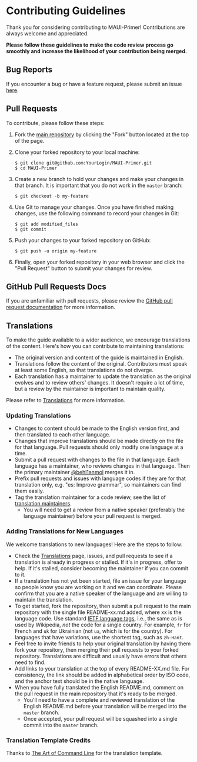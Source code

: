 # Contributing Guidelines

Thank you for considering contributing to MAUI-Primer! Contributions are always welcome and appreciated.

**Please follow these guidelines to make the code review process go smoothly and increase the likelihood of your contribution being merged.**

## Bug Reports

If you encounter a bug or have a feature request, please submit an issue [here](https://github.com/behl1anmol/MAUI-Primer/issues).

## Pull Requests

To contribute, please follow these steps:

1. Fork the [main repository](https://github.com/behl1anmol/MAUI-Primer) by clicking the "Fork" button located at the top of the page.

2. Clone your forked repository to your local machine:

    ```
    $ git clone git@github.com:YourLogin/MAUI-Primer.git
    $ cd MAUI-Primer
    ```

3. Create a new branch to hold your changes and make your changes in that branch. It is important that you do not work in the `master` branch:

    ```
    $ git checkout -b my-feature
    ```

4. Use Git to manage your changes. Once you have finished making changes, use the following command to record your changes in Git:

    ```
    $ git add modified_files
    $ git commit
    ```

5. Push your changes to your forked repository on GitHub:

    ```
    $ git push -u origin my-feature
    ```

6. Finally, open your forked repository in your web browser and click the "Pull Request" button to submit your changes for review.

## GitHub Pull Requests Docs

If you are unfamiliar with pull requests, please review the [GitHub pull request documentation](https://help.github.com/articles/using-pull-requests/) for more information.

## Translations

To make the guide available to a wider audience, we encourage translations of the content. Here's how you can contribute to maintaining translations:

- The original version and content of the guide is maintained in English.
- Translations follow the content of the original. Contributors must speak at least some English, so that translations do not diverge.
- Each translation has a maintainer to update the translation as the original evolves and to review others' changes. It doesn't require a lot of time, but a review by the maintainer is important to maintain quality.

Please refer to [Translations](TRANSLATIONS.md) for more information.

### Updating Translations

- Changes to content should be made to the English version first, and then translated to each other language.
- Changes that improve translations should be made directly on the file for that language. Pull requests should only modify one language at a time.
- Submit a pull request with changes to the file in that language. Each language has a maintainer, who reviews changes in that language. Then the primary maintainer [@behl1anmol](https://github.com/behl1anmol) merges it in.
- Prefix pull requests and issues with language codes if they are for that translation only, e.g. "es: Improve grammar", so maintainers can find them easily.
- Tag the translation maintainer for a code review, see the list of [translation maintainers](TRANSLATIONS.md).
    - You will need to get a review from a native speaker (preferably the language maintainer) before your pull request is merged.

### Adding Translations for New Languages

We welcome translations to new languages! Here are the steps to follow:

- Check the [Translations](TRANSLATIONS.md) page, issues, and pull requests to see if a translation is already in progress or stalled. If it's in progress, offer to help. If it's stalled, consider becoming the maintainer if you can commit to it.
- If a translation has not yet been started, file an issue for your language so people know you are working on it and we can coordinate. Please confirm that you are a native speaker of the language and are willing to maintain the translation.
- To get started, fork the repository, then submit a pull request to the main repository with the single file README-xx.md added, where xx is the language code. Use standard [IETF language tags](https://www.w3.org/International/articles/language-tags/), i.e., the same as is used by Wikipedia, *not* the code for a single country. For example, `fr` for French and `uk` for Ukrainian (not `ua`, which is for the country). For languages that have variations, use the shortest tag, such as `zh-Hant`.
- Feel free to invite friends to help your original translation by having them fork your repository, then merging their pull requests to your forked repository. Translations are difficult and usually have errors that others need to find.
- Add links to your translation at the top of every README-XX.md file. For consistency, the link should be added in alphabetical order by ISO code, and the anchor text should be in the native language.
- When you have fully translated the English README.md, comment on the pull request in the main repository that it's ready to be merged.
    - You'll need to have a complete and reviewed translation of the English README.md before your translation will be merged into the `master` branch.
    - Once accepted, your pull request will be squashed into a single commit into the `master` branch.

### Translation Template Credits

Thanks to [The Art of Command Line](https://github.com/jlevy/the-art-of-command-line) for the translation template.
